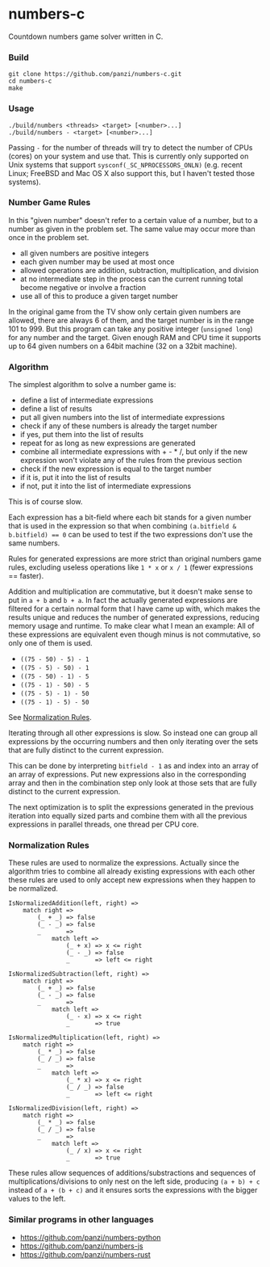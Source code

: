 numbers-c
=========

Countdown numbers game solver written in C.

### Build

```
git clone https://github.com/panzi/numbers-c.git
cd numbers-c
make
```

### Usage

```
./build/numbers <threads> <target> [<number>...]
./build/numbers - <target> [<number>...]
```

Passing `-` for the number of threads will try to detect the number of CPUs
(cores) on your system and use that. This is currently only supported on
Unix systems that support `sysconf(_SC_NPROCESSORS_ONLN)` (e.g. recent Linux;
FreeBSD and Mac OS X also support this, but I haven't tested those systems).

### Number Game Rules

In this "given number" doesn't refer to a certain value of a number, but to
a number as given in the problem set. The same value may occur more than once
in the problem set.

 * all given numbers are positive integers
 * each given number may be used at most once
 * allowed operations are addition, subtraction, multiplication, and division
 * at no intermediate step in the process can the current running total become
   negative or involve a fraction
 * use all of this to produce a given target number

In the original game from the TV show only certain given numbers are allowed,
there are always 6 of them, and the target number is in the range 101 to 999.
But this program can take any positive integer (`unsigned long`) for any number
and the target. Given enough RAM and CPU time it supports up to 64 given numbers
on a 64bit machine (32 on a 32bit machine).

### Algorithm

The simplest algorithm to solve a number game is:

 * define a list of intermediate expressions
 * define a list of results
 * put all given numbers into the list of intermediate expressions
 * check if any of these numbers is already the target number
  * if yes, put them into the list of results
 * repeat for as long as new expressions are generated
  * combine all intermediate expressions with + - * /, but only if the new
    expression won't violate any of the rules from the previous section
  * check if the new expression is equal to the target number
   * if it is, put it into the list of results
   * if not, put it into the list of intermediate expressions

This is of course slow.

Each expression has a bit-field where each bit stands for a given number that is
used in the expression so that when combining `(a.bitfield & b.bitfield) == 0`
can be used to test if the two expressions don't use the same numbers.

Rules for generated expressions are more strict than original numbers game
rules, excluding useless operations like `1 * x` or `x / 1` (fewer expressions
== faster).

Addition and multiplication are commutative, but it doesn't make sense to put in
`a + b` and `b + a`. In fact the actually generated expressions are filtered for
a certain normal form that I have came up with, which makes the results unique
and reduces the number of generated expressions, reducing memory usage and
runtime. To make clear what I mean an example: All of these expressions are
equivalent even though minus is not commutative, so only one of them is used.

 * `((75 - 50) - 5) - 1`
 * `((75 - 5) - 50) - 1`
 * `((75 - 50) - 1) - 5`
 * `((75 - 1) - 50) - 5`
 * `((75 - 5) - 1) - 50`
 * `((75 - 1) - 5) - 50`

See [Normalization Rules](#normalization-rules).

Iterating through all other expressions is slow. So instead one can group all
expressions by the occurring numbers and then only iterating over the sets
that are fully distinct to the current expression.

This can be done by interpreting `bitfield - 1` as and index into an array of an
array of expressions. Put new expressions also in the corresponding array and
then in the combination step only look at those sets that are fully distinct to
the current expression.

The next optimization is to split the expressions generated in the previous
iteration into equally sized parts and combine them with all the previous
expressions in parallel threads, one thread per CPU core.

### Normalization Rules

These rules are used to normalize the expressions. Actually since the algorithm
tries to combine all already existing expressions with each other these rules
are used to only accept new expressions when they happen to be normalized.

```
IsNormalizedAddition(left, right) =>
	match right =>
		(_ + _) => false
		(_ - _) => false
		_       =>
			match left =>
				(_ + x) => x <= right
				(_ - _) => false
				_       => left <= right

IsNormalizedSubtraction(left, right) =>
	match right =>
		(_ + _) => false
		(_ - _) => false
		_       =>
			match left =>
				(_ - x) => x <= right
				_       => true

IsNormalizedMultiplication(left, right) =>
	match right =>
		(_ * _) => false
		(_ / _) => false
		_       =>
			match left =>
				(_ * x) => x <= right
				(_ / _) => false
				_       => left <= right

IsNormalizedDivision(left, right) =>
	match right =>
		(_ * _) => false
		(_ / _) => false
		_       =>
			match left =>
				(_ / x) => x <= right
				_       => true
```

These rules allow sequences of additions/substractions and sequences of
multiplications/divisions to only nest on the left side, producing `(a + b) + c`
instead of `a + (b + c)` and it ensures sorts the expressions with the bigger
values to the left.

### Similar programs in other languages

 * https://github.com/panzi/numbers-python
 * https://github.com/panzi/numbers-js
 * https://github.com/panzi/numbers-rust
